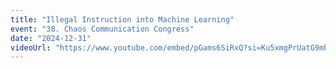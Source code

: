 ```yaml
---
title: "Illegal Instruction into Machine Learning"
event: "38. Chaos Communication Congress"
date: "2024-12-31"
videoUrl: "https://www.youtube.com/embed/pGams6SiRxQ?si=Ku5xmgPrUatG9mbY"
---
```


